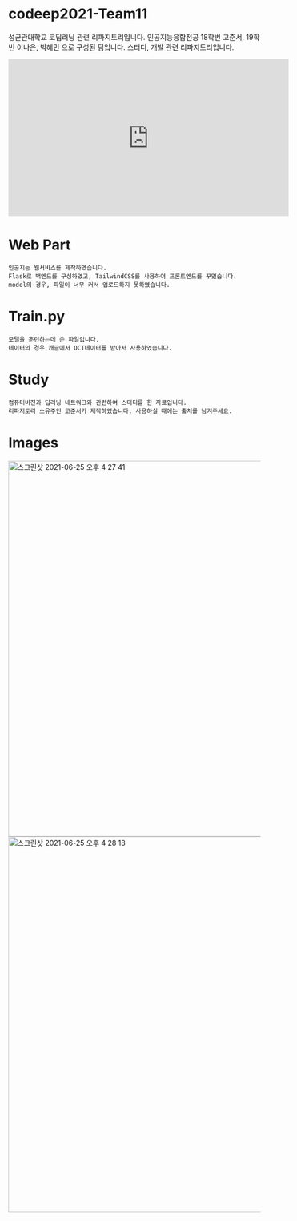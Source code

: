 # codeep2021-Team11
성균관대학교 코딥러닝 관련 리파지토리입니다. 인공지능융합전공 18학번 고준서, 19학번 이나은, 박혜민 으로 구성된 팀입니다. 스터디, 개발 관련 리파지토리입니다.
<iframe width="560" height="315" src="https://www.youtube.com/embed/aos5gDjtIQw" title="YouTube video player" frameborder="0" allow="accelerometer; autoplay; clipboard-write; encrypted-media; gyroscope; picture-in-picture" allowfullscreen></iframe>

# Web Part
    인공지능 웹서비스를 제작하였습니다.
    Flask로 백엔드를 구성하였고, TailwindCSS를 사용하여 프론트엔드를 꾸몄습니다.
    model의 경우, 파일이 너무 커서 업로드하지 못하였습니다.
    
# Train.py
    모델을 훈련하는데 쓴 파일입니다.
    데이터의 경우 캐글에서 OCT데이터를 받아서 사용하였습니다.
    
# Study
    컴퓨터비전과 딥러닝 네트워크와 관련하여 스터디를 한 자료입니다.
    리파지토리 소유주인 고준서가 제작하였습니다. 사용하실 때에는 출처를 남겨주세요.
    
# Images
<img width="750" alt="스크린샷 2021-06-25 오후 4 27 41" src="https://user-images.githubusercontent.com/50725139/123387022-4573d680-d5d2-11eb-8f6b-14d268937c72.png">
<img width="750" alt="스크린샷 2021-06-25 오후 4 28 18" src="https://user-images.githubusercontent.com/50725139/123387085-5a506a00-d5d2-11eb-9783-4037db306dbf.png">
